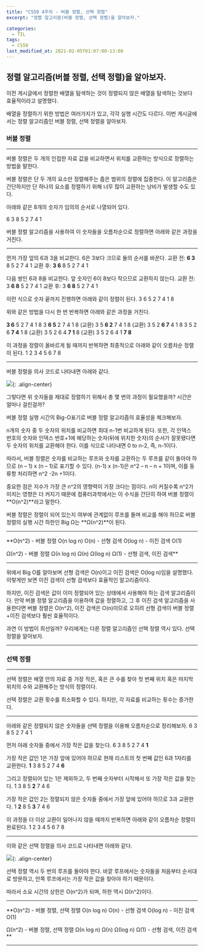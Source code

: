 ```yaml
---
title: "CS50 4주차 - 버블 정렬, 선택 정렬"
excerpt: "정렬 알고리즘(버블 정렬, 선택 정렬)을 알아보자."

categories:
  - TIL
tags:
  - CS50
last_modified_at: 2021-02-05T01:07:00-13:00
---
```


## 정렬 알고리즘(버블 정렬, 선택 정렬)을 알아보자. 

이전 게시글에서 정렬한 배열을 탐색하는 것이 정렬되지 않은 배열을 탐색하는 것보다 효율적이라고 설명했다. 

배열을 정렬하기 위한 방법은 여러가지가 있고, 각각 실행 시간도 다르다. 이번 게시글에서는 정렬 알고리즘인 버블 정렬, 선택 정렬을 알아보자. 



### 버블 정렬
- - -
버블 정렬은 두 개의 인접한 자료 값을 비교하면서 위치를 교환하는 방식으로 정렬하는 방법을 말한다. 

버블 정렬은 단 두 개의 요소만 정렬해주는 좁은 범위의 정렬에 집중한다. 이 알고리즘은 간단하지만 단 하나의 요소를 정렬하기 위해 너무 많이 교환하는 낭비가 발생할 수도 있다. 


아래와 같은 8개의 숫자가 임의의 순서로 나열되어 있다.

6 3 8 5 2 7 4 1 


버블 정렬 알고리즘을 사용하여 이 숫자들을 오름차순으로 정렬하면 아래와 같은 과정을 거친다. 
- - -


먼저 가장 앞의 6과 3을 비교한다. 6은 3보다 크므로 둘의 순서를 바꾼다.
교환 전: **6 3** 8 5 2 7 4 1
교환 후: **3 6** 8 5 2 7 4 1


다음 쌍인 6과 8을 비교한다. 앞 숫자인 6이 8보다 작으므로 교환하지 않는다.
교환 전: 3 **6 8** 5 2 7 4 1
교환 후: 3 **6 8** 5 2 7 4 1


이런 식으로 숫자 끝까지 진행하면 아래와 같이 정렬이 된다. 
3 6 5 2 7 4 1 8


위와 같은 방법을 다시 한 번 반복하면 아래와 같은 과정을 거친다.

**3 6** 5 2 7 4 1 8
3 **6 5** 2 7 4 1 8 (교환)
3 5 **6 2** 7 4 1 8 (교환)
3 5 2 **6 7** 4 1 8 
3 5 2 6 **7 4** 1 8 (교환)
3 5 2 6 4 **7 1** 8 (교환)
3 5 2 6 4 1 **7 8**


이 과정을 정렬이 올바르게 될 때까지 반복하면 최종적으로 아래와 같이 오름차순 정렬이 된다.
1 2 3 4 5 6 7 8
- - -

버블 정렬을 의사 코드로 나타내면 아래와 같다.


![](https://imageshack.com/i/pn2ruSK5j){: .align-center}


그렇다면 위 숫자들을 제대로 정렬하기 위해서 총 몇 번의 과정이 필요했을까? 시간은 얼마나 걸린걸까?

버블 정렬 실행 시간의 Big-O표기로 버블 정렬 알고리즘의 효율성을 체크해보자.


n개의 숫자 중 두 숫자의 위치를 비교하면 최대 n-1번 비교하게 된다. 또한, 각 인덱스 번호의 숫자와 인덱스 번호+1에 해당하는 숫자(뒤에 위치한 숫자)의 순서가 잘못됐다면 두 숫자의 위치를 교환해야 한다. 이를 식으로 나타내면 0 to n-2, 즉, n-1이다. 

따라서, 버블 정렬은 숫자를 비교하는 루프와 숫자를 교환하는 두 루프를 같이 돌아야 하므로 (n – 1) x (n – 1)로 표기할 수 있다. (n-1) x (n-1)은 n^2 – n – n + 1이며, 이를 동류항 처리하면 n^2 -2n +1이다. 


중요한 점은 지수가 가장 큰 n^2의 영향력이 가장 크다는 점이다. n이 커질수록 n^2가 미치는 영향은 더 커지기 때문에 컴퓨터과학에서는 이 수식을 간단히 하여 버블 정렬이 **O(n^2)**라고 말한다. 

버블 정렬은 정렬이 되어 있는지 여부에 관계없이 루프를 돌며 비교를 해야 하므로 버블 정렬의 실행 시간 하한인 Big Ω는 **Ω(n^2)**이 된다. 

- - -

**O(n^2) - 버블 정렬
O(n log n)
O(n) - 선형 검색
O(log n) - 이진 검색
O(1)

Ω(n^2) - 버블 정렬
Ω(n log n)
Ω(n) 
Ω(log n)
Ω(1) - 선형 검색, 이진 검색**

- - -


위에서 Big O를 알아보며 선형 검색은 O(n)이고 이진 검색은 O(log n)임을 설명했다. 이렇게만 보면 이진 검색이 선형 검색보다 효율적인 알고리즘이다. 

하지만, 이진 검색은 값이 이미 정렬되어 있는 상태에서 사용해야 하는 검색 알고리즘이다. 만약 버블 정렬 알고리즘을 이용하여 값을 정렬하고, 그 후 이진 검색 알고리즘을 사용한다면 버블 정렬은 O(n^2), 이진 검색은 O(n)이므로 오히려 선형 검색이 버블 정렬+이진 검색보다 훨씬 효율적이다. 

과연 이 방법이 최선일까? 
우리에게는 다른 정렬 알고리즘인 선택 정렬 역시 있다. 선택 정렬을 알아보자. 

- - -
### 선택 정렬
- - -


선택 정렬은 배열 안의 자료 중 가장 작은, 혹은 큰 수를 찾아 첫 번째 위치 혹은 마지막 위치의 수와 교환해주는 방식의 정렬이다.

선택 정렬은 교환 횟수를 최소화할 수 있다. 하지만, 각 자료를 비교하는 횟수는 증가한다. 


- - -
아래와 같은 정렬되지 않은 숫자들을 선택 정렬을 이용해 오름차순으로 정리해보자.
6 3 8 5 2 7 4 1


먼저 아래 숫자들 중에서 가장 작은 값을 찾는다.
6 3 8 5 2 7 4 **1**


가장 작은 값인 1은 가장 앞에 있어야 하므로 현재 리스트의 첫 번째 값인 6과 1자리를 교환한다.
**1** 3 8 5 2 7 4 **6**


그리고 정렬되어 있는 1은 제외하고, 두 번째 숫자부터 시작해서 또 가장 작은 값을 찾는다.
1 3 8 5 **2** 7 4 6


가장 작은 값인 2는 정렬되지 않은 숫자들 중에서 가장 앞에 있어야 하므로 3과 교환한다.
1 **2** 8 5 **3** 7 4 6


이 과정을 더 이상 교환이 일어나지 않을 때까지 반복하면 아래와 같이 오름차순 정렬이 완료된다.
1 2 3 4 5 6 7 8


- - -

이와 같은 선택 정렬을 의사 코드로 나타내면 아래와 같다. 

![](https://imageshack.com/i/pmRAxs3Lj){: .align-center}


선택 정렬 역시 두 번의 루프를 돌아야 한다. 바깥 루프에서는 숫자들을 처음부터 순서대로 방문하고, 안쪽 루프에서는 가장 작은 값을 찾아야 하기 때문이다.

따라서 소요 시간의 상한은 O(n^2)가 되며, 하한 역시 Ω(n^2)이다.

- - -

**O(n^2) - 버블 정렬, 선택 정렬
O(n log n)
O(n) - 선형 검색
O(log n) - 이진 검색
O(1)

Ω(n^2) - 버블 정렬, 선택 정렬
Ω(n log n)
Ω(n) 
Ω(log n)
Ω(1) - 선형 검색, 이진 검색**

- - -


